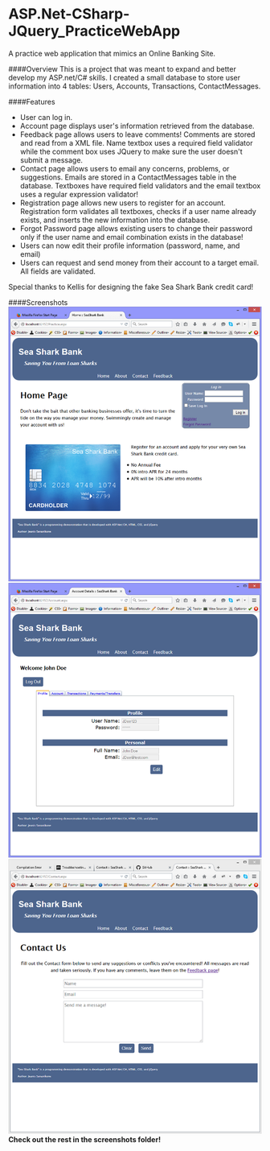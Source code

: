 # ASP.Net-CSharp-JQuery_PracticeWebApp
A practice web application that mimics an Online Banking Site.

####Overview
This is a project that was meant to expand and better develop my ASP.net/C# skills. I created a small
 database to store user information into 4 tables: Users, Accounts, Transactions, ContactMessages. 

####Features
* User can log in.
* Account page displays user's information retrieved from the database.
* Feedback page allows users to leave comments! Comments are stored and read from a XML file. Name textbox uses a required field validator while the comment box uses JQuery to make sure the user doesn't submit a message.
* Contact page allows users to email any concerns, problems, or suggestions. Emails are stored in a ContactMessages table in the database. Textboxes have required field validators and the email textbox uses a regular expression validator!
* Registration page allows new users to register for an account. Registration form validates all textboxes, checks if a user name already exists, and inserts the new information into the database. 
* Forgot Password page allows existing users to change their password only if the user name and email combination exists in the database!
* Users can now edit their profile information (password, name, and email)
* Users can request and send money from their account to a target email. All fields are validated.

Special thanks to Kellis for designing the fake Sea Shark Bank credit card!
  
####Screenshots
![alt tag](https://raw.githubusercontent.com/Jen135790/ASP.Net-CSharp-JQuery_PracticeWebApp/master/screenshots/PracticeWebApp_Home.PNG)
![alt tag](https://github.com/Jen135790/ASP.Net-CSharp-JQuery_PracticeWebApp/blob/master/screenshots/PracticeWebApp_Account.PNG?raw=true)
![alt tag](https://raw.githubusercontent.com/Jen135790/ASP.Net-CSharp-JQuery_PracticeWebApp/master/screenshots/PracticeWebApp_Contact.PNG)
**Check out the rest in the screenshots folder!**
